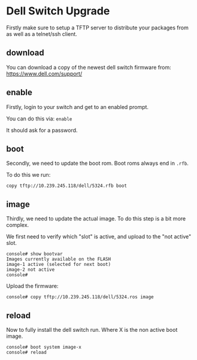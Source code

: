 <!-- TITLE: Dell Switch Upgrade -->
<!-- SUBTITLE: How to upgrade Dell Switches -->

# Dell Switch Upgrade

Firstly make sure to setup a TFTP server to distribute your packages from as well as a telnet/ssh client.

## download

You can download a copy of the newest dell switch firmware from: https://www.dell.com/support/

## enable

Firstly, login to your switch and get to an enabled prompt.

You can do this via:
```enable```

It should ask for a password.

## boot

Secondly, we need to update the boot rom. Boot roms always end in ```.rfb```.

To do this we run:
```
copy tftp://10.239.245.118/dell/5324.rfb boot
```


## image

Thirdly, we need to update the actual image. To do this step is a bit more complex. 

We first need to verify which "slot" is active, and upload to the "not active" slot.

```
console# show bootvar
Images currently available on the FLASH
image-1 active (selected for next boot)
image-2 not active
console#
```

Upload the firmware:
```
console# copy tftp://10.239.245.118/dell/5324.ros image
```

## reload

Now to fully install the dell switch run. Where X is the non active boot image.

```
console# boot system image-x
console# reload
```

